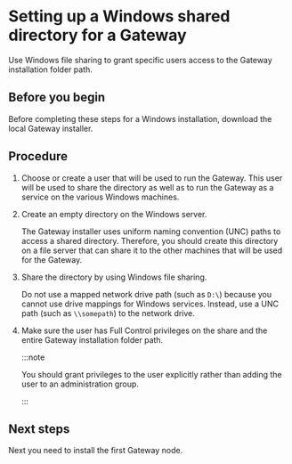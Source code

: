 # Setting up a Windows shared directory for a Gateway 

<head>
  <meta name="guidename" content="API Management"/>
  <meta name="context" content="GUID-6ab29760-0a6a-40a6-810e-e09fe6d25383"/>
</head>


Use Windows file sharing to grant specific users access to the Gateway installation folder path.

## Before you begin

Before completing these steps for a Windows installation, download the local Gateway installer.

## Procedure

1.  Choose or create a user that will be used to run the Gateway. This user will be used to share the directory as well as to run the Gateway as a service on the various Windows machines.

2.  Create an empty directory on the Windows server.

    The Gateway installer uses uniform naming convention \(UNC\) paths to access a shared directory. Therefore, you should create this directory on a file server that can share it to the other machines that will be used for the Gateway.

3.  Share the directory by using Windows file sharing.

    Do not use a mapped network drive path \(such as `D:\`\) because you cannot use drive mappings for Windows services. Instead, use a UNC path \(such as `\\somepath`\) to the network drive.

4.  Make sure the user has Full Control privileges on the share and the entire Gateway installation folder path.

    :::note 
    
    You should grant privileges to the user explicitly rather than adding the user to an administration group.

    :::

## Next steps

Next you need to install the first Gateway node. 